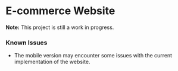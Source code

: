 # E-commerce Website

**Note:** This project is still a work in progress.

### Known Issues
- The mobile version may encounter some issues with the current implementation of the website.